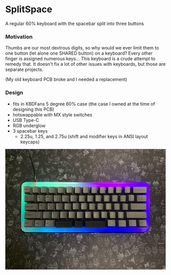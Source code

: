# SplitSpace
A regular 60% keyboard with the spacebar split into three buttons

### Motivation
Thumbs are our most dextrous digits, so why would we ever limit them to one button (let alone one SHARED button) on a keyboard? Every other finger is assigned numerous keys... This keyboard is a crude attempt to remedy that. It doesn't fix a lot of other issues with keyboards, but those are separate projects.

(My old keyboard PCB broke and I needed a replacement)

### Design
- fits in KBDFans 5 degree 60% case (the case I owned at the time of designing this PCB)
- hotswappable with MX style switches
- USB Type-C
- RGB underglow
- 3 spacebar keys
  - 2.25u, 1.25, and 2.75u (shift and modifier keys in ANSI layout keycaps)

![top-down image](Images/top-down.jpg)
